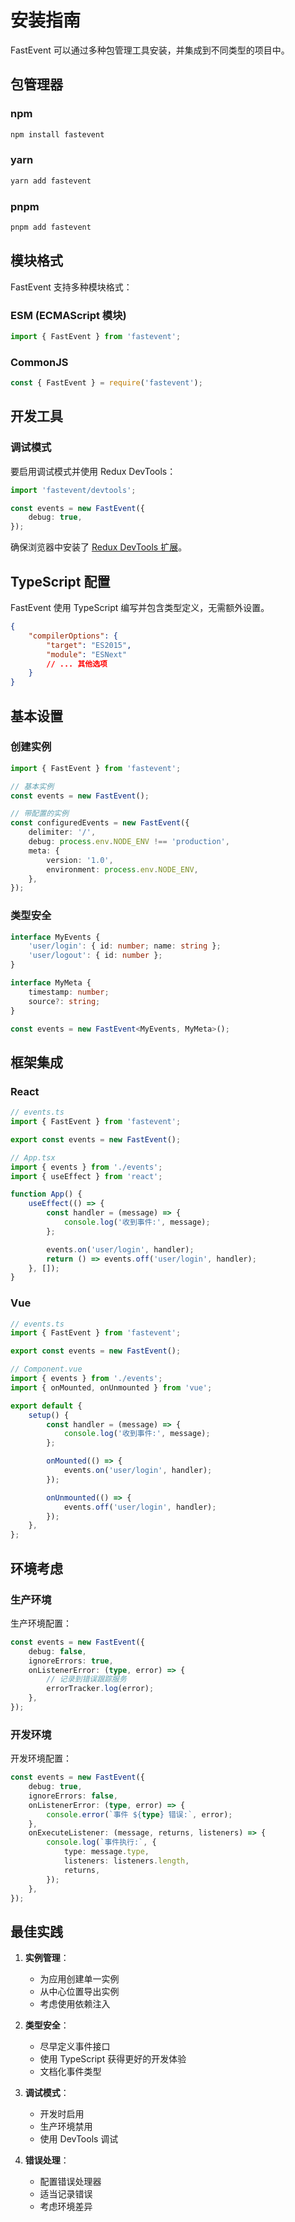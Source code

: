 # 安装指南

FastEvent 可以通过多种包管理工具安装，并集成到不同类型的项目中。

## 包管理器

### npm

```bash
npm install fastevent
```

### yarn

```bash
yarn add fastevent
```

### pnpm

```bash
pnpm add fastevent
```

## 模块格式

FastEvent 支持多种模块格式：

### ESM (ECMAScript 模块)

```typescript
import { FastEvent } from 'fastevent';
```

### CommonJS

```javascript
const { FastEvent } = require('fastevent');
```

## 开发工具

### 调试模式

要启用调试模式并使用 Redux DevTools：

```typescript
import 'fastevent/devtools';

const events = new FastEvent({
    debug: true,
});
```

确保浏览器中安装了 [Redux DevTools 扩展](https://chromewebstore.google.com/detail/redux-devtools/lmhkpmbekcpmknklioeibfkpmmfibljd)。

## TypeScript 配置

FastEvent 使用 TypeScript 编写并包含类型定义，无需额外设置。

```json
{
    "compilerOptions": {
        "target": "ES2015",
        "module": "ESNext"
        // ... 其他选项
    }
}
```

## 基本设置

### 创建实例

```typescript
import { FastEvent } from 'fastevent';

// 基本实例
const events = new FastEvent();

// 带配置的实例
const configuredEvents = new FastEvent({
    delimiter: '/',
    debug: process.env.NODE_ENV !== 'production',
    meta: {
        version: '1.0',
        environment: process.env.NODE_ENV,
    },
});
```

### 类型安全

```typescript
interface MyEvents {
    'user/login': { id: number; name: string };
    'user/logout': { id: number };
}

interface MyMeta {
    timestamp: number;
    source?: string;
}

const events = new FastEvent<MyEvents, MyMeta>();
```

## 框架集成

### React

```typescript
// events.ts
import { FastEvent } from 'fastevent';

export const events = new FastEvent();

// App.tsx
import { events } from './events';
import { useEffect } from 'react';

function App() {
    useEffect(() => {
        const handler = (message) => {
            console.log('收到事件:', message);
        };

        events.on('user/login', handler);
        return () => events.off('user/login', handler);
    }, []);
}
```

### Vue

```typescript
// events.ts
import { FastEvent } from 'fastevent';

export const events = new FastEvent();

// Component.vue
import { events } from './events';
import { onMounted, onUnmounted } from 'vue';

export default {
    setup() {
        const handler = (message) => {
            console.log('收到事件:', message);
        };

        onMounted(() => {
            events.on('user/login', handler);
        });

        onUnmounted(() => {
            events.off('user/login', handler);
        });
    },
};
```

## 环境考虑

### 生产环境

生产环境配置：

```typescript
const events = new FastEvent({
    debug: false,
    ignoreErrors: true,
    onListenerError: (type, error) => {
        // 记录到错误跟踪服务
        errorTracker.log(error);
    },
});
```

### 开发环境

开发环境配置：

```typescript
const events = new FastEvent({
    debug: true,
    ignoreErrors: false,
    onListenerError: (type, error) => {
        console.error(`事件 ${type} 错误:`, error);
    },
    onExecuteListener: (message, returns, listeners) => {
        console.log(`事件执行:`, {
            type: message.type,
            listeners: listeners.length,
            returns,
        });
    },
});
```

## 最佳实践

1. **实例管理**：

    - 为应用创建单一实例
    - 从中心位置导出实例
    - 考虑使用依赖注入

2. **类型安全**：

    - 尽早定义事件接口
    - 使用 TypeScript 获得更好的开发体验
    - 文档化事件类型

3. **调试模式**：

    - 开发时启用
    - 生产环境禁用
    - 使用 DevTools 调试

4. **错误处理**：
    - 配置错误处理器
    - 适当记录错误
    - 考虑环境差异

